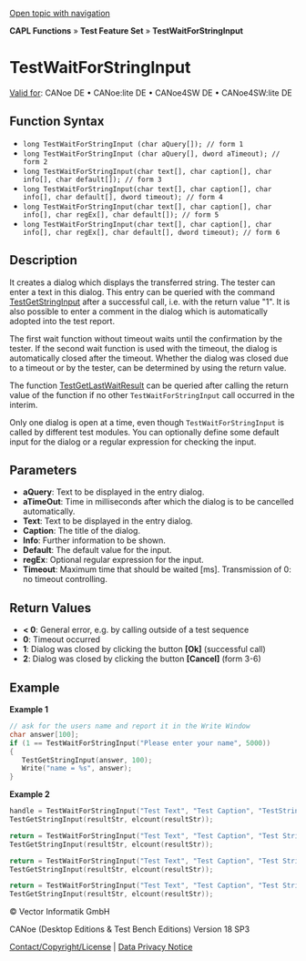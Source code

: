 [Open topic with navigation](../../../../../CANoeDEFamily.htm#Topics/CAPLFunctions/Test/Functions/CAPLfunctionTestWaitForStringInput.md)

**CAPL Functions** » **Test Feature Set** » **TestWaitForStringInput**

# TestWaitForStringInput

[Valid for](../../../Shared/FeatureAvailability.md): CANoe DE • CANoe:lite DE • CANoe4SW DE • CANoe4SW:lite DE

## Function Syntax

- `long TestWaitForStringInput (char aQuery[]); // form 1`
- `long TestWaitForStringInput (char aQuery[], dword aTimeout); // form 2`
- `long TestWaitForStringInput(char text[], char caption[], char info[], char default[]); // form 3`
- `long TestWaitForStringInput(char text[], char caption[], char info[], char default[], dword timeout); // form 4`
- `long TestWaitForStringInput(char text[], char caption[], char info[], char regEx[], char default[]); // form 5`
- `long TestWaitForStringInput(char text[], char caption[], char info[], char regEx[], char default[], dword timeout); // form 6`

## Description

It creates a dialog which displays the transferred string. The tester can enter a text in this dialog. This entry can be queried with the command [TestGetStringInput](CAPLfunctionTestGetStringInput.md) after a successful call, i.e. with the return value "1". It is also possible to enter a comment in the dialog which is automatically adopted into the test report.

The first wait function without timeout waits until the confirmation by the tester. If the second wait function is used with the timeout, the dialog is automatically closed after the timeout. Whether the dialog was closed due to a timeout or by the tester, can be determined by using the return value.

The function [TestGetLastWaitResult](CAPLfunctionTestGetLastWaitResult.md) can be queried after calling the return value of the function if no other `TestWaitForStringInput` call occurred in the interim.

Only one dialog is open at a time, even though `TestWaitForStringInput` is called by different test modules. You can optionally define some default input for the dialog or a regular expression for checking the input.

## Parameters

- **aQuery**: Text to be displayed in the entry dialog.
- **aTimeOut**: Time in milliseconds after which the dialog is to be cancelled automatically.
- **Text**: Text to be displayed in the entry dialog.
- **Caption**: The title of the dialog.
- **Info**: Further information to be shown.
- **Default**: The default value for the input.
- **regEx**: Optional regular expression for the input.
- **Timeout**: Maximum time that should be waited [ms]. Transmission of 0: no timeout controlling.

## Return Values

- **< 0**: General error, e.g. by calling outside of a test sequence
- **0**: Timeout occurred
- **1**: Dialog was closed by clicking the button **[Ok]** (successful call)
- **2**: Dialog was closed by clicking the button **[Cancel]** (form 3-6)

## Example

**Example 1**

```c
// ask for the users name and report it in the Write Window
char answer[100];
if (1 == TestWaitForStringInput("Please enter your name", 5000))
{
   TestGetStringInput(answer, 100);
   Write("name = %s", answer);
}
```

**Example 2**

```c
handle = TestWaitForStringInput("Test Text", "Test Caption", "TestString Input", "");
TestGetStringInput(resultStr, elcount(resultStr));

return = TestWaitForStringInput("Test Text", "Test Caption", "Test String Input Timeout", "", "", 5000);
TestGetStringInput(resultStr, elcount(resultStr));

return = TestWaitForStringInput("Test Text", "Test Caption", "Test String Input RegEx", "^(\\d)", "", 0);
TestGetStringInput(resultStr, elcount(resultStr));

return = TestWaitForStringInput("Test Text", "Test Caption", "Test String Input RegEx Timeout", "^(\\d)", "", 5000);
TestGetStringInput(resultStr, elcount(resultStr));
```

© Vector Informatik GmbH

CANoe (Desktop Editions & Test Bench Editions) Version 18 SP3

[Contact/Copyright/License](../../../Shared/ContactCopyrightLicense.md) | [Data Privacy Notice](https://www.vector.com/int/en/company/get-info/privacy-policy/)